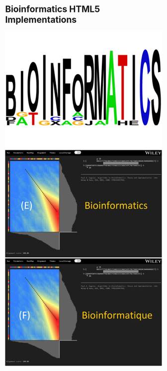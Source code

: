 # Bioinformatics HTML5 Implementations

![screenshot](https://github.com/Gagniuc/Bioinformatics-HTML5-Implementations/blob/main/bio%20logo.png)
![screenshot](https://github.com/Gagniuc/Bioinformatics-HTML5-Implementations/blob/main/Eng1.png)
![screenshot](https://github.com/Gagniuc/Bioinformatics-HTML5-Implementations/blob/main/Fra1.png)

